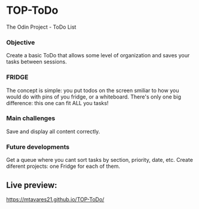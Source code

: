 # TOP-ToDo
The Odin Project - ToDo List

### Objective

Create a basic ToDo that allows some level of organization and saves your tasks between sessions.

### FRIDGE

The concept is simple: you put todos on the screen smiliar to how you would do with pins of you fridge, or
a whiteboard.
There's only one big difference: this one can fit ALL you tasks!

### Main challenges

Save and display all content correctly.

### Future developments

Get a queue where you cant sort tasks by section, priority, date, etc.
Create diferent projects: one Fridge for each of them.

## Live preview:

https://mtavares21.github.io/TOP-ToDo/

